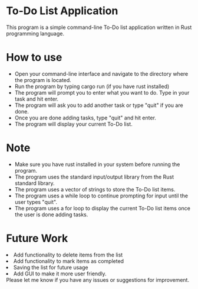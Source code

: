 <h1>To-Do List Application</h1>
This program is a simple command-line To-Do list application written in Rust programming language.

<h1>How to use</h1>
<ul>
<li>Open your command-line interface and navigate to the directory where the program is located.</li>
<li>Run the program by typing cargo run (if you have rust installed)</li>
<li>The program will prompt you to enter what you want to do. Type in your task and hit enter.</li>
<li>The program will ask you to add another task or type "quit" if you are done.</li>
<li>Once you are done adding tasks, type "quit" and hit enter.</li>
<li>The program will display your current To-Do list.</li>
</ul>


<h1>Note</h1>
<ul>
<li>Make sure you have rust installed in your system before running the program.</li>
<li>The program uses the standard input/output library from the Rust standard library.</li>
<li>The program uses a vector of strings to store the To-Do list items.</li>
<li>The program uses a while loop to continue prompting for input until the user types "quit".</li>
<li>The program uses a for loop to display the current To-Do list items once the user is done adding tasks.</li>
</ul>
<h1>Future Work</h1>
<li>Add functionality to delete items from the list</li>
<li>Add functionality to mark items as completed</li>
<li>Saving the list for future usage</li>
<li>Add GUI to make it more user friendly.</li>
Please let me know if you have any issues or suggestions for improvement.
